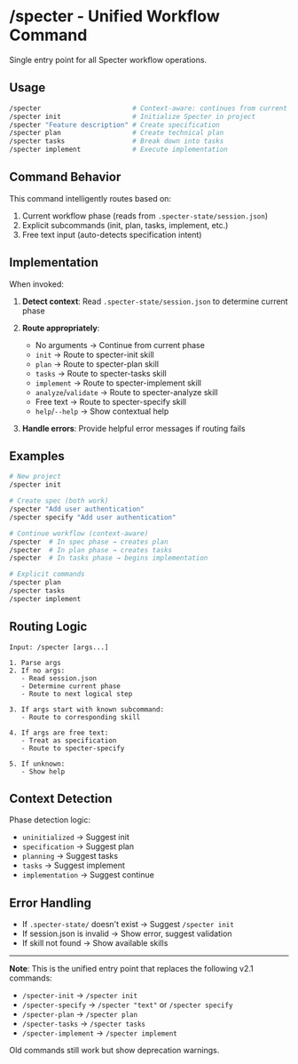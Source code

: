 # /specter - Unified Workflow Command

Single entry point for all Specter workflow operations.

## Usage

```bash
/specter                       # Context-aware: continues from current phase
/specter init                  # Initialize Specter in project
/specter "Feature description" # Create specification
/specter plan                  # Create technical plan
/specter tasks                 # Break down into tasks
/specter implement             # Execute implementation
```

## Command Behavior

This command intelligently routes based on:
1. Current workflow phase (reads from `.specter-state/session.json`)
2. Explicit subcommands (init, plan, tasks, implement, etc.)
3. Free text input (auto-detects specification intent)

## Implementation

When invoked:

1. **Detect context**: Read `.specter-state/session.json` to determine current phase
2. **Route appropriately**:
   - No arguments → Continue from current phase
   - `init` → Route to specter-init skill
   - `plan` → Route to specter-plan skill
   - `tasks` → Route to specter-tasks skill
   - `implement` → Route to specter-implement skill
   - `analyze`/`validate` → Route to specter-analyze skill
   - Free text → Route to specter-specify skill
   - `help`/`--help` → Show contextual help

3. **Handle errors**: Provide helpful error messages if routing fails

## Examples

```bash
# New project
/specter init

# Create spec (both work)
/specter "Add user authentication"
/specter specify "Add user authentication"

# Continue workflow (context-aware)
/specter  # In spec phase → creates plan
/specter  # In plan phase → creates tasks
/specter  # In tasks phase → begins implementation

# Explicit commands
/specter plan
/specter tasks
/specter implement
```

## Routing Logic

```
Input: /specter [args...]

1. Parse args
2. If no args:
   - Read session.json
   - Determine current phase
   - Route to next logical step

3. If args start with known subcommand:
   - Route to corresponding skill

4. If args are free text:
   - Treat as specification
   - Route to specter-specify

5. If unknown:
   - Show help
```

## Context Detection

Phase detection logic:
- `uninitialized` → Suggest init
- `specification` → Suggest plan
- `planning` → Suggest tasks
- `tasks` → Suggest implement
- `implementation` → Suggest continue

## Error Handling

- If `.specter-state/` doesn't exist → Suggest `/specter init`
- If session.json is invalid → Show error, suggest validation
- If skill not found → Show available skills

---

**Note**: This is the unified entry point that replaces the following v2.1 commands:
- `/specter-init` → `/specter init`
- `/specter-specify` → `/specter "text"` or `/specter specify`
- `/specter-plan` → `/specter plan`
- `/specter-tasks` → `/specter tasks`
- `/specter-implement` → `/specter implement`

Old commands still work but show deprecation warnings.
